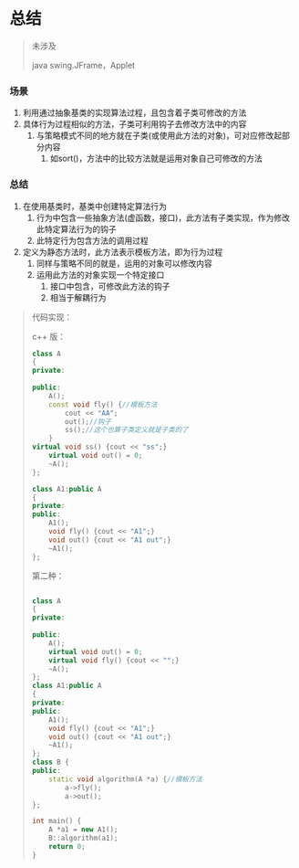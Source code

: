 # **总结**

> 未涉及
>
> java swing.JFrame，Applet
> 
### 场景

1. 利用通过抽象基类的实现算法过程，且包含着子类可修改的方法
2. 具体行为过程相似的方法，子类可利用钩子去修改方法中的内容
   1. 与策略模式不同的地方就在子类(或使用此方法的对象)，可对应修改起部分内容
      1. 如sort()，方法中的比较方法就是运用对象自己可修改的方法

### 总结

1. 在使用基类时，基类中创建特定算法行为
   1. 行为中包含一些抽象方法(虚函数，接口)，此方法有子类实现，作为修改此特定算法行为的钩子
   2. 此特定行为包含方法的调用过程
2. 定义为静态方法时，此方法表示模板方法，即为行为过程
   1. 同样与策略不同的就是，运用的对象可以修改内容
   2. 运用此方法的对象实现一个特定接口
      1. 接口中包含，可修改此方法的钩子
      2. 相当于解耦行为

> 代码实现：
>
> c++ 版：
> 
> ```cpp
> class A
> {
> private:
>     
> public:
>     A();
>     const void fly() {//模板方法
>         cout << "AA";
>         out();//钩子
>         ss();//这个也算子类定义就是子类的了
>     }
>virtual void ss() {cout << "ss";}
>     virtual void out() = 0;
>     ~A();
> };
> 
> class A1:public A
> {
> private:
> public:
>     A1();
>     void fly() {cout << "A1";}
>     void out() {cout << "A1 out";}
>     ~A1();
> };
> ```
>
> 第二种：
>
> ```cpp
> 
> class A
> {
> private:
>     
> public:
>     A();
>     virtual void out() = 0;
>     virtual void fly() {cout << "";}
>     ~A();
> };
> class A1:public A
> {
> private:
> public:
>     A1();
>     void fly() {cout << "A1";}
>     void out() {cout << "A1 out";}
>     ~A1();
> };
> class B {
> public:
>     static void algorithm(A *a) {//模板方法
>         a->fly();
>         a->out();
> };
> 
> int main() {
>     A *a1 = new A1();
>     B::algorithm(a1);
>     return 0;
> }
> ```
>